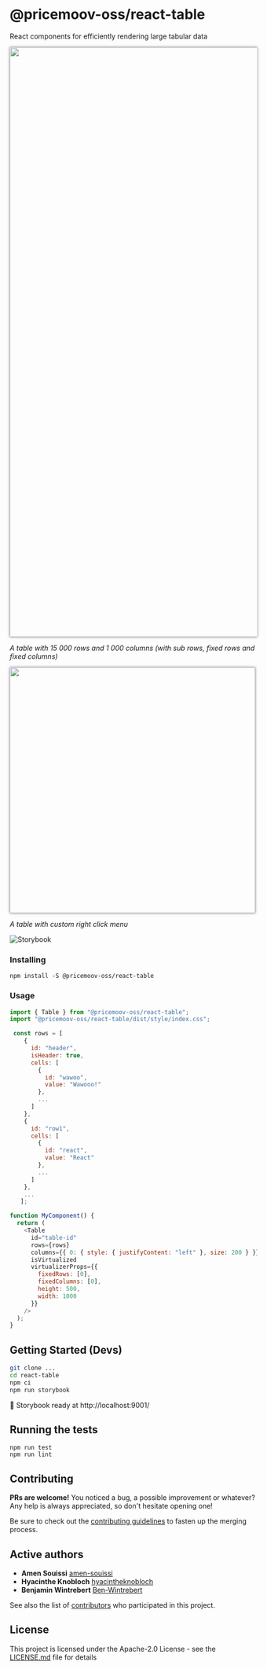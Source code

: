 
# @pricemoov-oss/react-table

React components for efficiently rendering large tabular data

<img src="images/table.png" width="1200" style="box-shadow: 0px 0px 5px 0px rgba(0, 0, 0, 0.5)"/>

*A table with 15 000 rows and 1 000 columns (with sub rows, fixed rows and fixed columns)*


<img src="images/tableSelection.png" width="500" style="box-shadow: 0px 0px 5px 0px rgba(0, 0, 0, 0.5)"/>

*A table with custom right click menu*

![Storybook](https://cdn.jsdelivr.net/gh/storybooks/brand@master/badge/badge-storybook.svg)

### Installing

```
npm install -S @pricemoov-oss/react-table
```

### Usage


```js
import { Table } from "@pricemoov-oss/react-table";
import "@pricemoov-oss/react-table/dist/style/index.css";

 const rows = [
    {
      id: "header",
      isHeader: true,
      cells: [
        {
          id: "wawoo",
          value: "Wawooo!"
        },
        ...
      ]
    },
    {
      id: "row1",
      cells: [
        {
          id: "react",
          value: "React"
        },
        ...
      ]
    },
    ...
   ];

function MyComponent() {
  return (
    <Table
      id="table-id"
      rows={rows}
      columns={{ 0: { style: { justifyContent: "left" }, size: 200 } }}
      isVirtualized
      virtualizerProps={{
        fixedRows: [0],
        fixedColumns: [0],
        height: 500,
        width: 1000
      }}
    />
  );
}
```

## Getting Started (Devs)

```bash
git clone ...
cd react-table
npm ci
npm run storybook
```

🚀 Storybook ready at  http://localhost:9001/

## Running the tests

```
npm run test
npm run lint
```
## Contributing

**PRs are welcome!**
You noticed a bug, a possible improvement or whatever?
Any help is always appreciated, so don't hesitate opening one!

Be sure to check out the [contributing guidelines](CONTRIBUTING.md) to fasten
up the merging process.

## Active authors

* **Amen Souissi**  [amen-souissi](https://github.com/amen-souissi)
* **Hyacinthe Knobloch** [hyacintheknobloch](https://github.com/hyacintheknobloch)
* **Benjamin Wintrebert** [Ben-Wintrebert](https://github.com/Ben-Wintrebert)

See also the list of [contributors](https://github.com/PricemoovOSS/react-table/graphs/contributors) who participated in this project.

## License

This project is licensed under the Apache-2.0 License - see the [LICENSE.md](https://github.com/PricemoovOSS/react-table/blob/master/LICENSE) file for details
